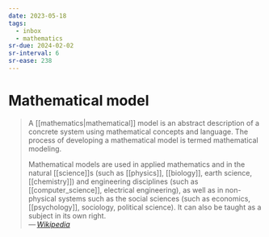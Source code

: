 ```yaml
---
date: 2023-05-18
tags:
  - inbox
  - mathematics
sr-due: 2024-02-02
sr-interval: 6
sr-ease: 238
---
```


# Mathematical model

> A [[mathematics|mathematical]] model is an abstract description of a concrete
> system using mathematical concepts and language. The process of developing a
> mathematical model is termed mathematical modeling.
>
> Mathematical models are used in applied mathematics and in the natural
> [[science]]s (such as [[physics]], [[biology]], earth science, [[chemistry]])
> and engineering disciplines (such as [[computer_science]], electrical
> engineering), as well as in non-physical systems such as the social sciences
> (such as economics, [[psychology]], sociology, political science). It can also
> be taught as a subject in its own right.\
> — <cite>[Wikipedia](https://en.wikipedia.org/wiki/Mathematical_model)</cite>

